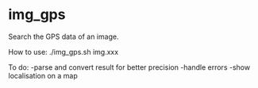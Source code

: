 # img_gps
Search the GPS data of an image.

How to use:
./img_gps.sh img.xxx

To do:
-parse and convert result for better precision
-handle errors
-show localisation on a map
